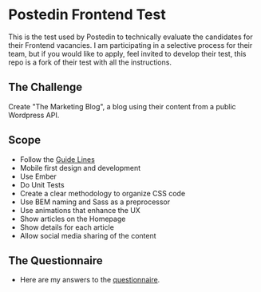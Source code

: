 # Postedin Frontend Test

This is the test used by Postedin to technically evaluate the candidates for their Frontend vacancies. I am participating in a selective process for their team, but if you would like to apply, feel invited to develop their test, this repo is a fork of their test with all the instructions.

## The Challenge

Create "The Marketing Blog", a blog using their content from a public Wordpress API.

## Scope
  - Follow the [Guide Lines](GUIDELINES.md)
  - Mobile first design and development
  - Use Ember
  - Do Unit Tests
  - Create a clear methodology to organize CSS code
  - Use BEM naming and Sass as a preprocessor
  - Use animations that enhance the UX
  - Show articles on the Homepage
  - Show details for each article
  - Allow social media sharing of the content

## The Questionnaire
  - Here are my answers to the [questionnaire](QUESTIONNAIRE.md).
